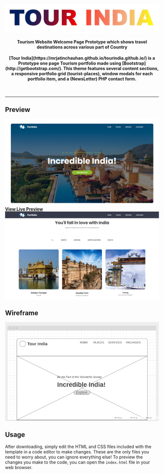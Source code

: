 <div align="center">
	<a href="https://mrjatinchauhan.github.io/tourindia.github.io/"><img src="./pictures/tour-india.jpg"></a>
	<h4>Tourism Website Welcome Page Prototype which shows travel destinations across various part of Country</h4>
	<h4>[Tour India](https://mrjatinchauhan.github.io/tourindia.github.io/) is a Prototype one page Tourism portfolio made using [Bootstrap](http://getbootstrap.com/). This theme features several content sections, a responsive portfolio grid (tourist-places), window modals for each portfolio item, and a (NewsLetter) PHP contact form.</h4>
	<br>
	<hr size="1">
</div>



## Preview
[![Tour India Preview](./pictures/welcome-page.png)](https://mrjatinchauhan.github.io/tourindia.github.io/)
**[View Live Preview](https://mrjatinchauhan.github.io/tourindia.github.io/)**
[![Glimpse Preview](./pictures/parts-glimpse.png)](https://mrjatinchauhan.github.io/tourindia.github.io/)

## Wireframe
![Tour India Wireframe](./pictures/wireframe-pc.png)

## Usage
After downloading, simply edit the HTML and CSS files included with the template in a code editor to make changes. These are the only files you need to worry about, you can ignore everything else! To preview the changes you make to the code, you can open the `index.html` file in your web browser.
